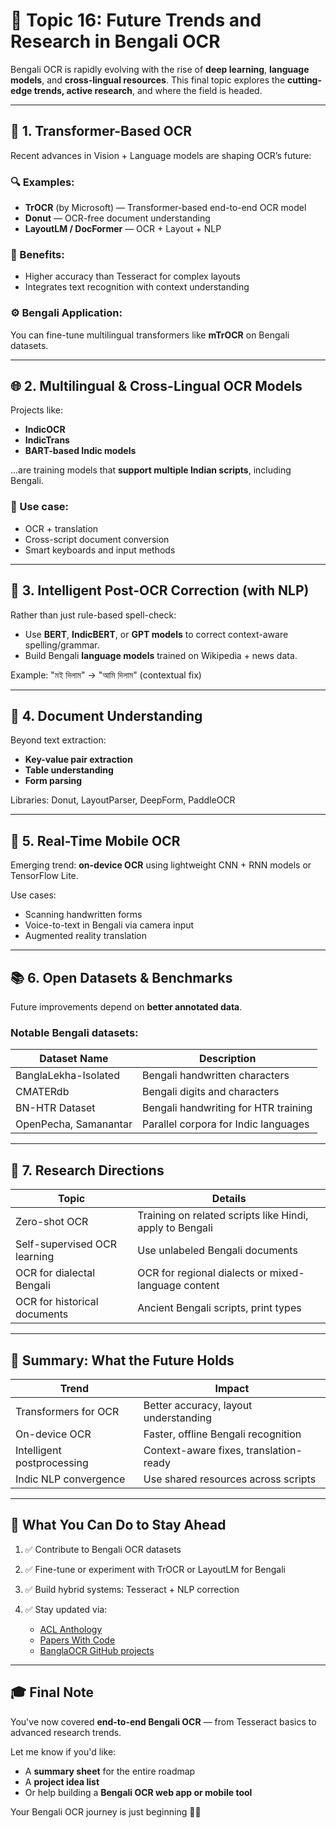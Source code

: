 # 📘 Topic 16: Future Trends and Research in Bengali OCR

Bengali OCR is rapidly evolving with the rise of **deep learning**, **language models**, and **cross-lingual resources**. This final topic explores the **cutting-edge trends, active research**, and where the field is headed.

---

## 🚀 1. Transformer-Based OCR

Recent advances in Vision + Language models are shaping OCR’s future:

### 🔍 Examples:

* **TrOCR** (by Microsoft) — Transformer-based end-to-end OCR model
* **Donut** — OCR-free document understanding
* **LayoutLM / DocFormer** — OCR + Layout + NLP

### 🧠 Benefits:

* Higher accuracy than Tesseract for complex layouts
* Integrates text recognition with context understanding

### ⚙️ Bengali Application:

You can fine-tune multilingual transformers like **mTrOCR** on Bengali datasets.

---

## 🌐 2. Multilingual & Cross-Lingual OCR Models

Projects like:

* **IndicOCR**
* **IndicTrans**
* **BART-based Indic models**

...are training models that **support multiple Indian scripts**, including Bengali.

### 📘 Use case:

* OCR + translation
* Cross-script document conversion
* Smart keyboards and input methods

---

## 🧠 3. Intelligent Post-OCR Correction (with NLP)

Rather than just rule-based spell-check:

* Use **BERT**, **IndicBERT**, or **GPT models** to correct context-aware spelling/grammar.
* Build Bengali **language models** trained on Wikipedia + news data.

Example: "মই দিলাম" → "আমি দিলাম" (contextual fix)

---

## 🧾 4. Document Understanding

Beyond text extraction:

* **Key-value pair extraction**
* **Table understanding**
* **Form parsing**

Libraries: Donut, LayoutParser, DeepForm, PaddleOCR

---

## 📸 5. Real-Time Mobile OCR

Emerging trend: **on-device OCR** using lightweight CNN + RNN models or TensorFlow Lite.

Use cases:

* Scanning handwritten forms
* Voice-to-text in Bengali via camera input
* Augmented reality translation

---

## 📚 6. Open Datasets & Benchmarks

Future improvements depend on **better annotated data**.

### Notable Bengali datasets:

| Dataset Name          | Description                          |
| --------------------- | ------------------------------------ |
| BanglaLekha-Isolated  | Bengali handwritten characters       |
| CMATERdb              | Bengali digits and characters        |
| BN-HTR Dataset        | Bengali handwriting for HTR training |
| OpenPecha, Samanantar | Parallel corpora for Indic languages |

---

## 🧪 7. Research Directions

| Topic                        | Details                                                  |
| ---------------------------- | -------------------------------------------------------- |
| Zero-shot OCR                | Training on related scripts like Hindi, apply to Bengali |
| Self-supervised OCR learning | Use unlabeled Bengali documents                          |
| OCR for dialectal Bengali    | OCR for regional dialects or mixed-language content      |
| OCR for historical documents | Ancient Bengali scripts, print types                     |

---

## 🔮 Summary: What the Future Holds

| Trend                      | Impact                                 |
| -------------------------- | -------------------------------------- |
| Transformers for OCR       | Better accuracy, layout understanding  |
| On-device OCR              | Faster, offline Bengali recognition    |
| Intelligent postprocessing | Context-aware fixes, translation-ready |
| Indic NLP convergence      | Use shared resources across scripts    |

---

## 🧰 What You Can Do to Stay Ahead

1. ✅ Contribute to Bengali OCR datasets
2. ✅ Fine-tune or experiment with TrOCR or LayoutLM for Bengali
3. ✅ Build hybrid systems: Tesseract + NLP correction
4. ✅ Stay updated via:

   * [ACL Anthology](https://aclanthology.org/)
   * [Papers With Code](https://paperswithcode.com/)
   * [BanglaOCR GitHub projects](https://github.com/topics/bangla-ocr)

---

## 🎓 Final Note

You've now covered **end-to-end Bengali OCR** — from Tesseract basics to advanced research trends.

Let me know if you'd like:

* A **summary sheet** for the entire roadmap
* A **project idea list**
* Or help building a **Bengali OCR web app or mobile tool**

Your Bengali OCR journey is just beginning 🚀📖
